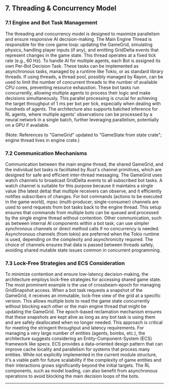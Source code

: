 ## 7. Threading & Concurrency Model

### 7.1 Engine and Bot Task Management

The threading and concurrency model is designed to maximize parallelism and ensure responsive AI decision-making. The Main Engine Thread is responsible for the core game loop: updating the GameGrid, simulating physics, handling player inputs (if any), and emitting GridDelta events that represent changes in the game state. This thread operates at a fixed tick rate (e.g., 60 Hz). To handle AI for multiple agents, each Bot is assigned its own Per-Bot Decision Task. These tasks can be implemented as asynchronous tasks, managed by a runtime like Tokio, or as standard library threads. If using threads, a thread pool, possibly managed by Rayon, can be used to limit the number of concurrent threads to the number of available CPU cores, preventing resource exhaustion. These bot tasks run concurrently, allowing multiple agents to process their logic and make decisions simultaneously. This parallel processing is crucial for achieving the target throughput of 1 ms per bot per tick, especially when dealing with hundreds of agents. The architecture also supports batched inference for RL agents, where multiple agents' observations can be processed by a neural network in a single batch, further leveraging parallelism, potentially on a GPU if available.

(Note: References to "GameGrid" updated to "GameState from state crate"; engine thread lives in engine crate.)

### 7.2 Communication Mechanisms

Communication between the main engine thread, the shared GameGrid, and the individual bot tasks is facilitated by Rust's channel primitives, which are designed for safe and efficient inter-thread messaging. The GameGrid uses watch channels to broadcast GridDelta events to all subscribed bot tasks. A watch channel is suitable for this purpose because it maintains a single value (the latest delta) that multiple receivers can observe, and it efficiently notifies subscribers of changes. For bot commands (actions to be executed in the game world), mpsc (multi-producer, single-consumer) channels are used to send requests from bot tasks back to the engine thread. This setup ensures that commands from multiple bots can be queued and processed by the single engine thread without contention. Other communication, such as between internal AI components within a bot task, can use simpler synchronous channels or direct method calls if no concurrency is needed. Asynchronous channels (from tokio) are preferred when the Tokio runtime is used, depending on the complexity and asynchronicity required. The choice of channels ensures that data is passed between threads safely, avoiding shared mutable state issues common in concurrent programming.

### 7.3 Lock-Free Strategies and ECS Consideration

To minimize contention and ensure low-latency decision-making, the architecture employs lock-free strategies for accessing shared game state. The most prominent example is the use of crossbeam-epoch for managing GridSnapshot access. When a bot task requests a snapshot of the GameGrid, it receives an immutable, lock-free view of the grid at a specific version. This allows multiple bots to read the game state concurrently without blocking each other or the main engine thread that might be updating the GameGrid. The epoch-based reclamation mechanism ensures that these snapshots are kept alive as long as any bot task is using them and are safely deallocated when no longer needed. This approach is critical for meeting the stringent throughput and latency requirements. For managing a very large number of entities (agents, bombs, etc.), the architecture suggests considering an Entity-Component-System (ECS) framework like specs. ECS provides a data-oriented design pattern that can improve cache locality and parallelism for systems that process many entities. While not explicitly implemented in the current module structure, it's a viable path for future scalability if the complexity of game entities and their interactions grows significantly beyond the initial targets. The RL components, such as model loading, can also benefit from asynchronous operations to avoid blocking the main decision loops of the bots.

---

